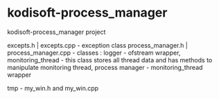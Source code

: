 kodisoft-process_manager
========================
kodisoft-process_manager project

excepts.h | excepts.cpp - exception class
process_manager.h | process_manager.cpp  - classes : logger - ofstream wrapper, monitoring_thread - this class stores all thread data and has methods to manipulate monitoring thread, process manager - monitoring_thread wrapper

tmp - my_win.h and my_win.cpp
